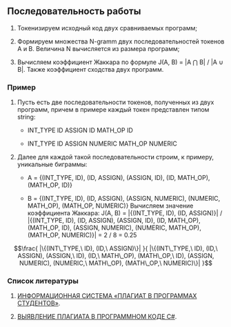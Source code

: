 ## Последовательность работы
1. Токенизируем исходный код двух сравниваемых программ;

2. Формируем множества N-gramm двух последовательностей токенов A и B. Величина N вычисляется из размера программ;

3. Вычисляем коэффициент Жаккара по формуле J(A, B) = |A ⋂ B| / |A ∪ B|. Также коэффициент сходства двух программ.

### Пример

1. Пусть есть две последовательности токенов, полученных из двух программ, причем в примере каждый токен представлен типом string:
    - INT_TYPE ID ASSIGN ID MATH_OP ID

    - INT_TYPE ID ASSIGN NUMERIC MATH_OP NUMERIC

2. Далее для каждой такой последовательности строим, к примеру, уникальные биграммы:
    - A = {(INT_TYPE, ID), (ID, ASSIGN), (ASSIGN, ID), (ID, MATH_OP), (MATH_OP, ID)}

    - B = {(INT_TYPE, ID), (ID, ASSIGN), (ASSIGN, NUMERIC), (NUMERIC, MATH_OP), (MATH_OP, NUMERIC)}
Вычисляем значение коэффициента Жаккара:
    J(A, B) = |{(INT_TYPE, ID), (ID, ASSIGN)}| 
                              / 
              |{(INT_TYPE, ID), (ID, ASSIGN), (ASSIGN, ID),
                (ID, MATH_OP), (MATH_OP, ID), (ASSIGN, NUMERIC),
                (NUMERIC, MATH_OP), (MATH_OP, NUMERIC)}|
            = 2 / 8 = 0.25

$$\frac{
    |\{(INT\_TYPE,\ ID), (ID,\ ASSIGN)\}|
}{
    |\{(INT\_TYPE,\ ID), (ID,\ ASSIGN), (ASSIGN,\ ID),
       (ID,\ MATH\_OP), (MATH\_OP,\ ID), (ASSIGN, NUMERIC),
       (NUMERIC,\ MATH\_OP), (MATH\_OP,\ NUMERIC)\}|
}$$

### Список литературы

1. [ИНФОРМАЦИОННАЯ СИСТЕМА «ПЛАГИАТ В ПРОГРАММАХ СТУДЕНТОВ»](https://pnu.edu.ru/media/vestnik/articles-2019/025-034_Вихтенко_Э._М._Карманов_Д._А._Син_Д._З..pdf).

2. [ВЫЯВЛЕНИЕ ПЛАГИАТА В ПРОГРАММНОМ КОДЕ C#](http://it-visnyk.kpi.ua/wp-content/uploads/2011/07/53_25.pdf).
